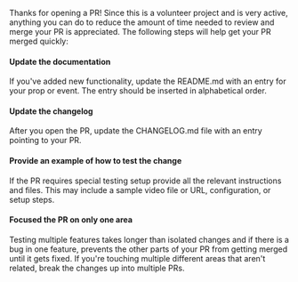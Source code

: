 Thanks for opening a PR!
Since this is a volunteer project and is very active, anything you can do to reduce the amount of time needed to review and merge your PR is appreciated.
The following steps will help get your PR merged quickly:

#### Update the documentation
If you've added new functionality, update the README.md with an entry for your prop or event.
The entry should be inserted in alphabetical order.

#### Update the changelog
After you open the PR, update the CHANGELOG.md file with an entry pointing to your PR.

#### Provide an example of how to test the change
If the PR requires special testing setup provide all the relevant instructions and files. This may include a sample video file or URL, configuration, or setup steps.

#### Focused the PR on only one area
Testing multiple features takes longer than isolated changes and if there is a bug in one feature, prevents the other parts of your PR from getting merged until it gets fixed.
If you're touching multiple different areas that aren't related, break the changes up into multiple PRs.
